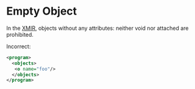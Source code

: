 # Empty Object

In the [XMIR], objects without any attributes: neither void nor attached are
prohibited.

Incorrect:

```xml
<program>
  <objects>
   <o name="foo"/>
  </objects>
</program>
```

[XMIR]: https://news.eolang.org/2022-11-25-xmir-guide.html
